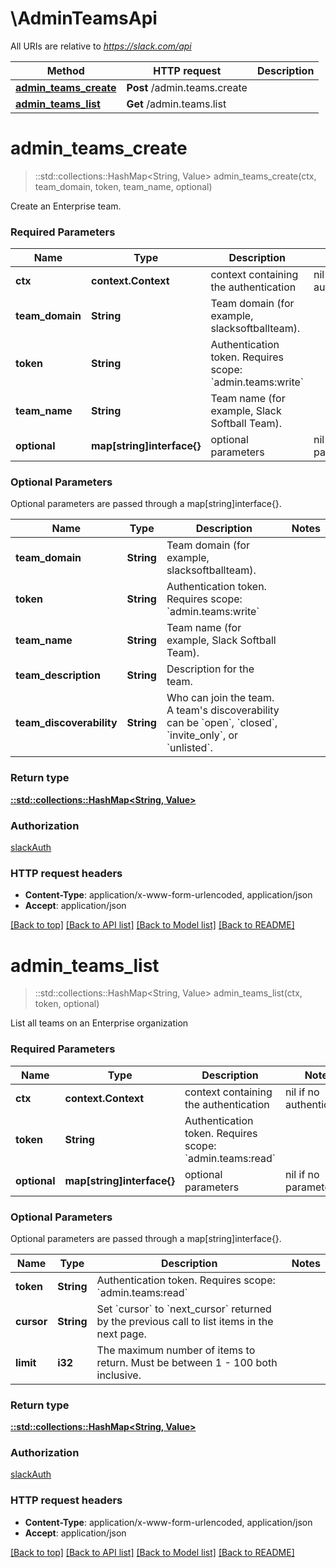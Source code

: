 # \AdminTeamsApi

All URIs are relative to *https://slack.com/api*

Method | HTTP request | Description
------------- | ------------- | -------------
[**admin_teams_create**](AdminTeamsApi.md#admin_teams_create) | **Post** /admin.teams.create | 
[**admin_teams_list**](AdminTeamsApi.md#admin_teams_list) | **Get** /admin.teams.list | 


# **admin_teams_create**
> ::std::collections::HashMap<String, Value> admin_teams_create(ctx, team_domain, token, team_name, optional)


Create an Enterprise team.

### Required Parameters

Name | Type | Description  | Notes
------------- | ------------- | ------------- | -------------
 **ctx** | **context.Context** | context containing the authentication | nil if no authentication
  **team_domain** | **String**| Team domain (for example, slacksoftballteam). | 
  **token** | **String**| Authentication token. Requires scope: &#x60;admin.teams:write&#x60; | 
  **team_name** | **String**| Team name (for example, Slack Softball Team). | 
 **optional** | **map[string]interface{}** | optional parameters | nil if no parameters

### Optional Parameters
Optional parameters are passed through a map[string]interface{}.

Name | Type | Description  | Notes
------------- | ------------- | ------------- | -------------
 **team_domain** | **String**| Team domain (for example, slacksoftballteam). | 
 **token** | **String**| Authentication token. Requires scope: &#x60;admin.teams:write&#x60; | 
 **team_name** | **String**| Team name (for example, Slack Softball Team). | 
 **team_description** | **String**| Description for the team. | 
 **team_discoverability** | **String**| Who can join the team. A team&#39;s discoverability can be &#x60;open&#x60;, &#x60;closed&#x60;, &#x60;invite_only&#x60;, or &#x60;unlisted&#x60;. | 

### Return type

[**::std::collections::HashMap<String, Value>**](Value.md)

### Authorization

[slackAuth](../README.md#slackAuth)

### HTTP request headers

 - **Content-Type**: application/x-www-form-urlencoded, application/json
 - **Accept**: application/json

[[Back to top]](#) [[Back to API list]](../README.md#documentation-for-api-endpoints) [[Back to Model list]](../README.md#documentation-for-models) [[Back to README]](../README.md)

# **admin_teams_list**
> ::std::collections::HashMap<String, Value> admin_teams_list(ctx, token, optional)


List all teams on an Enterprise organization

### Required Parameters

Name | Type | Description  | Notes
------------- | ------------- | ------------- | -------------
 **ctx** | **context.Context** | context containing the authentication | nil if no authentication
  **token** | **String**| Authentication token. Requires scope: &#x60;admin.teams:read&#x60; | 
 **optional** | **map[string]interface{}** | optional parameters | nil if no parameters

### Optional Parameters
Optional parameters are passed through a map[string]interface{}.

Name | Type | Description  | Notes
------------- | ------------- | ------------- | -------------
 **token** | **String**| Authentication token. Requires scope: &#x60;admin.teams:read&#x60; | 
 **cursor** | **String**| Set &#x60;cursor&#x60; to &#x60;next_cursor&#x60; returned by the previous call to list items in the next page. | 
 **limit** | **i32**| The maximum number of items to return. Must be between 1 - 100 both inclusive. | 

### Return type

[**::std::collections::HashMap<String, Value>**](Value.md)

### Authorization

[slackAuth](../README.md#slackAuth)

### HTTP request headers

 - **Content-Type**: application/x-www-form-urlencoded, application/json
 - **Accept**: application/json

[[Back to top]](#) [[Back to API list]](../README.md#documentation-for-api-endpoints) [[Back to Model list]](../README.md#documentation-for-models) [[Back to README]](../README.md)

